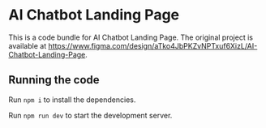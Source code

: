 
  # AI Chatbot Landing Page

  This is a code bundle for AI Chatbot Landing Page. The original project is available at https://www.figma.com/design/aTko4JbPKZvNPTxuf6XizL/AI-Chatbot-Landing-Page.

  ## Running the code

  Run `npm i` to install the dependencies.

  Run `npm run dev` to start the development server.
  